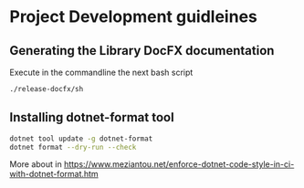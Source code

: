 # Project Development guidleines

## Generating the Library DocFX documentation

Execute in the commandline the next bash script

```bash
./release-docfx/sh
```

## Installing dotnet-format tool

```bash
dotnet tool update -g dotnet-format
dotnet format --dry-run --check
```

More about in <https://www.meziantou.net/enforce-dotnet-code-style-in-ci-with-dotnet-format.htm>
